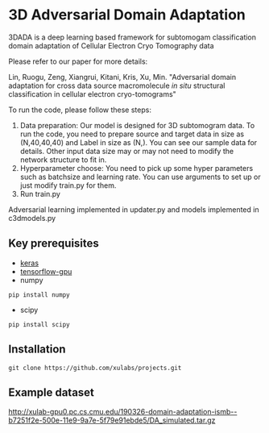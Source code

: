 # 3D Adversarial Domain Adaptation
3DADA is a deep learning based framework for subtomogam classification domain adaptation of Cellular Electron Cryo Tomography data

Please refer to our paper for more details:

Lin, Ruogu, Zeng, Xiangrui, Kitani, Kris, Xu, Min. "Adversarial domain adaptation for cross data source macromolecule *in situ*  structural classification in cellular electron cryo-tomograms"

To run the code, please follow these steps:
1. Data preparation: Our model is designed for 3D subtomogram data. To run the code, you need to prepare source and target data in size as (N,40,40,40) and Label in size as (N,). You can see our sample data for details. Other input data size may or may not need to modify the network structure to fit in. 
2. Hyperparameter choose: You need to pick up some hyper parameters such as batchsize and learning rate. You can use arguments to set up or just modify train.py for them.
3. Run train.py

Adversarial learning implemented in updater.py and models implemented in c3dmodels.py


## Key prerequisites
* [keras](https://keras.io/#installation)
* [tensorflow-gpu](https://www.tensorflow.org/install/)
* numpy
```
pip install numpy
```

* scipy
```
pip install scipy
```


## Installation 
```
git clone https://github.com/xulabs/projects.git
```


## Example dataset

http://xulab-gpu0.pc.cs.cmu.edu/190326-domain-adaptation-ismb--b7251f2e-500e-11e9-9a7e-5f79e91ebde5/DA_simulated.tar.gz
